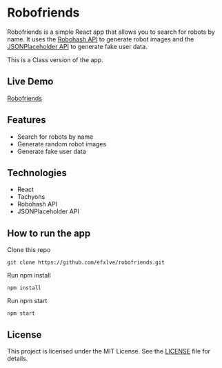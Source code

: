 # Robofriends
Robofriends is a simple React app that allows you to search for robots by name. It uses the [Robohash API](https://robohash.org/) to generate robot images and the [JSONPlaceholder API](https://jsonplaceholder.typicode.com/) to generate fake user data.

This is a Class version of the app.

## Live Demo
[Robofriends](https://efxlve.github.io/robofriends/)

## Features
- Search for robots by name
- Generate random robot images
- Generate fake user data

## Technologies
- React
- Tachyons
- Robohash API
- JSONPlaceholder API

## How to run the app
Clone this repo
```
git clone https://github.com/efxlve/robofriends.git
```
Run npm install
```
npm install
```
Run npm start
```
npm start
```

## License
This project is licensed under the MIT License. See the [LICENSE](https://github.com/efxlve/robofriends/blob/main/LICENSE "LICENSE") file for details.